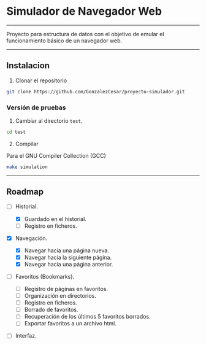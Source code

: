 # Simulador de Navegador Web
---

Proyecto para estructura de datos con el objetivo de  emular el funcionamiento básico de un navegador web.

---
## Instalacion 

1. Clonar el repositorio

```sh
git clone https://github.com/GonzalezCesar/proyecto-simulador.git
```

### Versión de pruebas

1. Cambiar al directorio `test`.

```sh
cd test
```

2. Compilar

Para el GNU Compiler Collection (GCC) 

```sh
make simulation
```
---
## Roadmap

- [ ] Historial.
	- [x] Guardado en el historial.
	- [ ] Registro en ficheros.
- [x] Navegación.
	- [x] Navegar hacia una página nueva.
	- [x] Navegar hacia la siguiente página.
	- [x] Navegar hacia una página anterior.
- [ ] Favoritos (Bookmarks).
	- [ ] Registro de páginas en favoritos.
    - [ ] Organización en directorios.
    - [ ] Registro en ficheros.
	- [ ] Borrado de favoritos.
    - [ ] Recuperación de los últimos 5 favoritos borrados.
	- [ ] Exportar favoritos a un archivo html.
- [ ] Interfaz.









